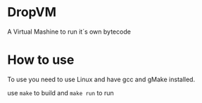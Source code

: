 # DropVM
A Virtual Mashine to run it´s own bytecode

# How to use
To use you need to use Linux and have gcc and gMake installed.

use `make` to build 
and `make run` to run
